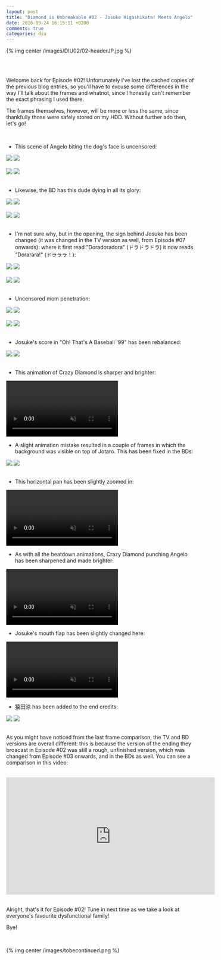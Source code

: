 ```yaml
---
layout: post
title: "Diamond is Unbreakable #02 - Josuke Higashikata! Meets Angelo"
date: 2016-09-24 16:15:11 +0200
comments: true
categories: diu
---
```


{% img center /images/DIU02/02-headerJP.jpg %}
<!-- more -->

<br>
<br>

Welcome back for Episode #02! Unfortunately I've lost the cached copies of the previous blog entries, so you'll have to excuse some differences in the way I'll talk about the frames and whatnot, since I honestly can't remember the exact phrasing I used there.

The frames themselves, however, will be more or less the same, since thankfully those were safely stored on my HDD. Without further ado then, let's go!

<br>

- This scene of Angelo biting the dog's face is uncensored:

<div id="container1" class="twentytwenty-container">
 <img src="./../images/DIU02/tv-03510.jpg" />
 <img src="./../images/DIU02/bd-03510.jpg" />
</div>

<br>

<div id="container1" class="twentytwenty-container">
 <img src="./../images/DIU02/tv-03547.jpg" />
 <img src="./../images/DIU02/bd-03547.jpg" />
</div>

<br>

- Likewise, the BD has this dude dying in all its glory:

<div id="container1" class="twentytwenty-container">
 <img src="./../images/DIU02/tv-04065.jpg" />
 <img src="./../images/DIU02/bd-04065.jpg" />
</div>

<br>

<div id="container1" class="twentytwenty-container">
 <img src="./../images/DIU02/tv-04090.jpg" />
 <img src="./../images/DIU02/bd-04090.jpg" />
</div>

<br>

- I'm not sure why, but in the opening, the sign behind Josuke has been changed (it was changed in the TV version as well, from Episode #07 onwards): where it first read "Doradoradora" (ドラドラドラ) it now reads "Dorarara!" (ドラララ！):

<div id="container1" class="twentytwenty-container">
 <img src="./../images/DIU02/tv-04950.jpg" />
 <img src="./../images/DIU02/bd-04950.jpg" />
</div>

<br>

<div id="container1" class="twentytwenty-container">
 <img src="./../images/DIU02/tv-04970.jpg" />
 <img src="./../images/DIU02/bd-04970.jpg" />
</div>

<br>

- Uncensored mom penetration:

<div id="container1" class="twentytwenty-container">
 <img src="./../images/DIU02/tv-08610.jpg" />
 <img src="./../images/DIU02/bd-08610.jpg" />
</div>

<br>

<div id="container1" class="twentytwenty-container">
 <img src="./../images/DIU02/tv-08696.jpg" />
 <img src="./../images/DIU02/bd-08696.jpg" />
</div>

<br>

- Josuke's score in "Oh! That's A Baseball '99" has been rebalanced:

<div id="container1" class="twentytwenty-container">
 <img src="./../images/DIU02/tv-09870.jpg" />
 <img src="./../images/DIU02/bd-09870.jpg" />
</div>

<br>

- This animation of Crazy Diamond is sharper and brighter:

<video class='center' muted nocontrols autoplay playsinline loop preload='auto'>
  <source src="./../videos/DIU02/01 - crazy diamond.webm" type='video/webm; codecs="vp8, vorbis"'>
  <source src="./../videos/DIU02/01 - crazy diamond.mp4" type='video/mp4; codecs=avc1.42E01E,mp4a.40.2'>
</video>

- A slight animation mistake resulted in a couple of frames in which the background was visible on top of Jotaro. This has been fixed in the BDs:

<div id="container1" class="twentytwenty-container">
 <img src="./../images/DIU02/tv-29440.jpg" />
 <img src="./../images/DIU02/bd-29440.jpg" />
</div>

<br>

- This horizontal pan has been slightly zoomed in:

<video class='center' muted nocontrols autoplay playsinline loop preload='auto'>
  <source src="./../videos/DIU02/02 - angelo pan.webm" type='video/webm; codecs="vp8, vorbis"'>
  <source src="./../videos/DIU02/02 - angelo pan.mp4" type='video/mp4; codecs=avc1.42E01E,mp4a.40.2'>
</video>

- As with all the beatdown animations, Crazy Diamond punching Angelo has been sharpened and made brighter:

<video class='center' muted nocontrols autoplay playsinline loop preload='auto'>
  <source src="./../videos/DIU02/03 - angelo beatdown.webm" type='video/webm; codecs="vp8, vorbis"'>
  <source src="./../videos/DIU02/03 - angelo beatdown.mp4" type='video/mp4; codecs=avc1.42E01E,mp4a.40.2'>
</video>

- Josuke's mouth flap has been slightly changed here:

<video class='center' muted nocontrols autoplay playsinline loop preload='auto'>
  <source src="./../videos/DIU02/04 - josuke talking.webm" type='video/webm; codecs="vp8, vorbis"'>
  <source src="./../videos/DIU02/04 - josuke talking.mp4" type='video/mp4; codecs=avc1.42E01E,mp4a.40.2'>
</video>

- 猿田涼 has been added to the end credits:

<div id="container1" class="twentytwenty-container">
 <img src="./../images/DIU02/tv-33400.jpg" />
 <img src="./../images/DIU02/bd-33400.jpg" />
</div>

<br>

As you might have noticed from the last frame comparison, the TV and BD versions are overall different: this is because the version of the ending they broacast in Episode #02 was still a rough, unfinished version, which was changed from Episode #03 onwards, and in the BDs as well. You can see a comparison in this video:

<br>

<center>
<iframe width="560" height="315" src="https://www.youtube.com/embed/G3m5bGgxdZM" frameborder="0" allowfullscreen></iframe>
</center>

<br>

Alright, that's it for Episode #02! Tune in next time as we take a look at everyone's favourite dysfunctional family!

Bye!

<br>

{% img center /images/tobecontinued.png %}
